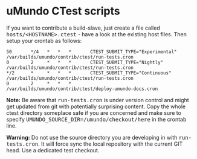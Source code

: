 # uMundo CTest scripts

If you want to contribute a build-slave, just create a file called 
<tt>hosts/&lt;HOSTNAME>.ctest</tt> - have a look at the existing host
files. Then setup your crontab as follows:

    50       */4   *   *   *       CTEST_SUBMIT_TYPE="Experimental"	/var/builds/umundo/contrib/ctest/run-tests.cron
    0        2     *   *   *       CTEST_SUBMIT_TYPE="Nightly"      /var/builds/umundo/contrib/ctest/run-tests.cron
    */2      *     *   *   *       CTEST_SUBMIT_TYPE="Continuous"   /var/builds/umundo/contrib/ctest/run-tests.cron
    0        2     *   *   *       /var/builds/umundo/contrib/ctest/deploy-umundo-docs.cron 

<b>Note:</b> Be aware that <tt>run-tests.cron</tt> is under version control and 
might get updated from git with potentially surprising content. Copy the whole 
ctest directory someplace safe if you are concerned and make sure to specify 
<tt>UMUNDO_SOURCE_DIR=/umundo/checkout/here</tt> in the crontab line.

<b>Warning:</b> Do not use the source directory you are developing in with
<tt>run-tests.cron</tt>. It will force sync the local repository with the
current GIT head. Use a dedicated test checkout.